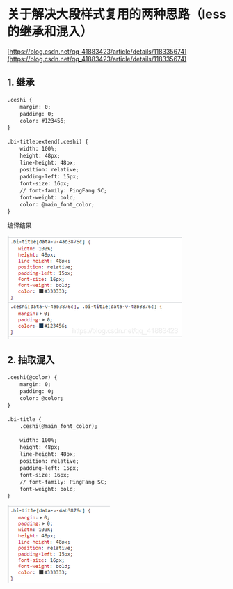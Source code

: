 # 关于解决大段样式复用的两种思路（less的继承和混入）
[https://blog.csdn.net/qq_41883423/article/details/118335674](https://blog.csdn.net/qq_41883423/article/details/118335674)

## 1. 继承

```less
.ceshi {
    margin: 0;
    padding: 0;
    color: #123456;
}

.bi-title:extend(.ceshi) {
    width: 100%;
    height: 48px;
    line-height: 48px;
    position: relative;
    padding-left: 15px;
    font-size: 16px;
    // font-family: PingFang SC;
    font-weight: bold;
    color: @main_font_color;
}
```

编译结果

![在这里插入图片描述](./assets/watermark,type_ZmFuZ3poZW5naGVpdGk,shadow_10,text_aHR0cHM6Ly9ibG9nLmNzZG4ubmV0L3FxXzQxODgzNDIz,size_16,color_FFFFFF,t_70.png)

## 2. 抽取混入

```less
.ceshi(@color) {
    margin: 0;
    padding: 0;
    color: @color;
}

.bi-title {
    .ceshi(@main_font_color);

    width: 100%;
    height: 48px;
    line-height: 48px;
    position: relative;
    padding-left: 15px;
    font-size: 16px;
    // font-family: PingFang SC;
    font-weight: bold;
}
```

![在这里插入图片描述](./assets/2021062915143072.png)
